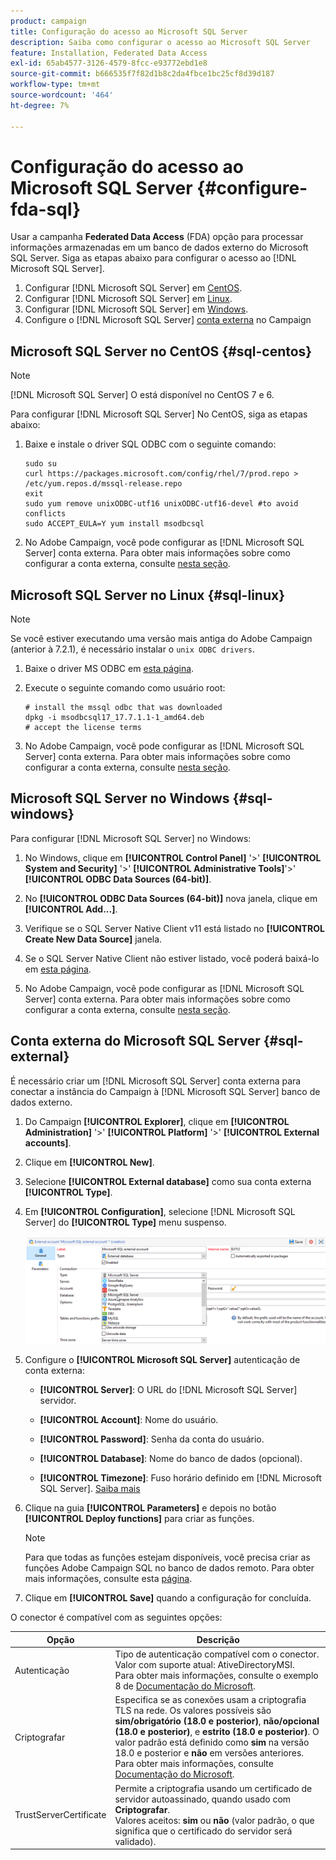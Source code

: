 ```yaml
---
product: campaign
title: Configuração do acesso ao Microsoft SQL Server
description: Saiba como configurar o acesso ao Microsoft SQL Server
feature: Installation, Federated Data Access
exl-id: 65ab4577-3126-4579-8fcc-e93772ebd1e8
source-git-commit: b666535f7f82d1b8c2da4fbce1bc25cf8d39d187
workflow-type: tm+mt
source-wordcount: '464'
ht-degree: 7%

---
```


# Configuração do acesso ao Microsoft SQL Server {#configure-fda-sql}



Usar a campanha **Federated Data Access** (FDA) opção para processar informações armazenadas em um banco de dados externo do Microsoft SQL Server. Siga as etapas abaixo para configurar o acesso ao [!DNL Microsoft SQL Server].

1. Configurar [!DNL Microsoft SQL Server] em [CentOS](#sql-centos).
1. Configurar [!DNL Microsoft SQL Server] em [Linux](#sql-linux).
1. Configurar [!DNL Microsoft SQL Server] em [Windows](#sql-windows).
1. Configure o [!DNL Microsoft SQL Server] [conta externa](#sql-external) no Campaign

## Microsoft SQL Server no CentOS {#sql-centos}

>[!NOTE]
>
> [!DNL Microsoft SQL Server] O está disponível no CentOS 7 e 6.

Para configurar [!DNL Microsoft SQL Server] No CentOS, siga as etapas abaixo:

1. Baixe e instale o driver SQL ODBC com o seguinte comando:

   ```
   sudo su
   curl https://packages.microsoft.com/config/rhel/7/prod.repo > /etc/yum.repos.d/mssql-release.repo
   exit
   sudo yum remove unixODBC-utf16 unixODBC-utf16-devel #to avoid conflicts
   sudo ACCEPT_EULA=Y yum install msodbcsql
   ```

1. No Adobe Campaign, você pode configurar as [!DNL Microsoft SQL Server] conta externa. Para obter mais informações sobre como configurar a conta externa, consulte [nesta seção](#sql-external).

## Microsoft SQL Server no Linux {#sql-linux}

>[!NOTE]
>
> Se você estiver executando uma versão mais antiga do Adobe Campaign (anterior à 7.2.1), é necessário instalar o `unix ODBC drivers`.

1. Baixe o driver MS ODBC em [esta página](https://packages.microsoft.com/ubuntu/16.04/prod/pool/main/m/msodbcsql17/).

1. Execute o seguinte comando como usuário root:

   ```
   # install the mssql odbc that was downloaded
   dpkg -i msodbcsql17_17.7.1.1-1_amd64.deb
   # accept the license terms
   ```

1. No Adobe Campaign, você pode configurar as [!DNL Microsoft SQL Server] conta externa. Para obter mais informações sobre como configurar a conta externa, consulte [nesta seção](#sql-external).

## Microsoft SQL Server no Windows {#sql-windows}

Para configurar [!DNL Microsoft SQL Server] no Windows:

1. No Windows, clique em **[!UICONTROL Control Panel]** &#39;>&#39; **[!UICONTROL System and Security]** &#39;>&#39; **[!UICONTROL Administrative Tools]**&#39;>&#39; **[!UICONTROL ODBC Data Sources (64-bit)]**.

1. No **[!UICONTROL ODBC Data Sources (64-bit)]** nova janela, clique em **[!UICONTROL Add...]**.

1. Verifique se o SQL Server Native Client v11 está listado no **[!UICONTROL Create New Data Source]** janela.

1. Se o SQL Server Native Client não estiver listado, você poderá baixá-lo em [esta página](https://www.microsoft.com/en-my/download/details.aspx?id=36434).

1. No Adobe Campaign, você pode configurar as [!DNL Microsoft SQL Server] conta externa. Para obter mais informações sobre como configurar a conta externa, consulte [nesta seção](#sql-external).

## Conta externa do Microsoft SQL Server {#sql-external}

É necessário criar um [!DNL Microsoft SQL Server] conta externa para conectar a instância do Campaign à [!DNL Microsoft SQL Server] banco de dados externo.

1. Do Campaign **[!UICONTROL Explorer]**, clique em **[!UICONTROL Administration]** &#39;>&#39; **[!UICONTROL Platform]** &#39;>&#39; **[!UICONTROL External accounts]**.

1. Clique em **[!UICONTROL New]**.

1. Selecione **[!UICONTROL External database]** como sua conta externa **[!UICONTROL Type]**.

1. Em **[!UICONTROL Configuration]**, selecione [!DNL Microsoft SQL Server] do **[!UICONTROL Type]** menu suspenso.

   ![](assets/sql.png)

1. Configure o **[!UICONTROL Microsoft SQL Server]** autenticação de conta externa:

   * **[!UICONTROL Server]**: O URL do [!DNL Microsoft SQL Server] servidor.

   * **[!UICONTROL Account]**: Nome do usuário.

   * **[!UICONTROL Password]**: Senha da conta do usuário.

   * **[!UICONTROL Database]**: Nome do banco de dados (opcional).

   * **[!UICONTROL Timezone]**: Fuso horário definido em [!DNL Microsoft SQL Server]. [Saiba mais](https://docs.microsoft.com/en-us/sql/t-sql/functions/current-timezone-transact-sql?view=sql-server-ver15)

1. Clique na guia **[!UICONTROL Parameters]** e depois no botão **[!UICONTROL Deploy functions]** para criar as funções.

   >[!NOTE]
   >
   >Para que todas as funções estejam disponíveis, você precisa criar as funções Adobe Campaign SQL no banco de dados remoto. Para obter mais informações, consulte esta [página](../../configuration/using/adding-additional-sql-functions.md).

1. Clique em **[!UICONTROL Save]** quando a configuração for concluída.

O conector é compatível com as seguintes opções:

| Opção | Descrição |
|---|---|
| Autenticação | Tipo de autenticação compatível com o conector. Valor com suporte atual: AtiveDirectoryMSI. <br> Para obter mais informações, consulte o exemplo 8 de [Documentação do Microsoft](https://docs.microsoft.com/en-us/sql/connect/odbc/using-azure-active-directory?view=sql-server-ver15#example-connection-strings). |
| Criptografar | Especifica se as conexões usam a criptografia TLS na rede. Os valores possíveis são **sim/obrigatório (18.0 e posterior)**, **não/opcional (18.0 e posterior)**, e **estrito (18.0 e posterior)**. O valor padrão está definido como **sim** na versão 18.0 e posterior e **não** em versões anteriores. <br>Para obter mais informações, consulte [Documentação do Microsoft](https://docs.microsoft.com/en-us/sql/connect/odbc/dsn-connection-string-attribute?view=azure-sqldw-latest#encrypt). |
| TrustServerCertificate | Permite a criptografia usando um certificado de servidor autoassinado, quando usado com **Criptografar**. <br>Valores aceitos: **sim** ou **não** (valor padrão, o que significa que o certificado do servidor será validado). |
